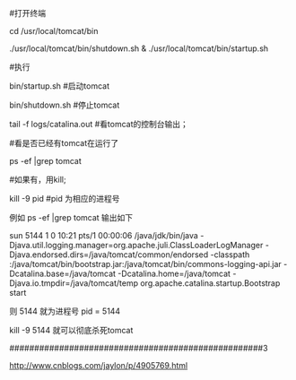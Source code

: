 \#打开终端

cd /usr/local/tomcat/bin



./usr/local/tomcat/bin/shutdown.sh & ./usr/local/tomcat/bin/startup.sh

\#执行

bin/startup.sh \#启动tomcat

bin/shutdown.sh \#停止tomcat

tail -f logs/catalina.out \#看tomcat的控制台输出；

\#看是否已经有tomcat在运行了

ps -ef \|grep tomcat 

\#如果有，用kill;

kill -9 pid \#pid 为相应的进程号

例如 ps -ef \|grep tomcat 输出如下

sun 5144 1 0 10:21 pts/1 00:00:06 /java/jdk/bin/java -Djava.util.logging.manager=org.apache.juli.ClassLoaderLogManager -Djava.endorsed.dirs=/java/tomcat/common/endorsed -classpath :/java/tomcat/bin/bootstrap.jar:/java/tomcat/bin/commons-logging-api.jar -Dcatalina.base=/java/tomcat -Dcatalina.home=/java/tomcat -Djava.io.tmpdir=/java/tomcat/temp org.apache.catalina.startup.Bootstrap start

则 5144 就为进程号 pid = 5144

kill -9 5144 就可以彻底杀死tomcat

\#\#\#\#\#\#\#\#\#\#\#\#\#\#\#\#\#\#\#\#\#\#\#\#\#\#\#\#\#\#\#\#\#\#\#\#\#\#\#\#\#\#\#\#\#\#\#\#\#\#\#3

http://www.cnblogs.com/jaylon/p/4905769.html

